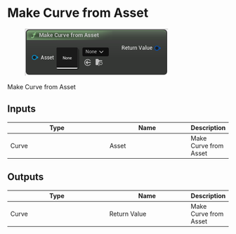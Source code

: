 # Make Curve from Asset

<div align="left" data-full-width="false">

<figure><img src="Make_Curve_from_Asset.png" alt=""><figcaption></figcaption></figure>

</div>

Make Curve from Asset

## Inputs

<table>
<thead><tr><th width="250">Type</th><th width="200">Name</th><th>Description</th></tr></thead>
<tbody>
<tr><td>Curve</td><td>Asset</td><td>Make Curve from Asset</td></tr>
</tbody>
</table>

## Outputs

<table>
<thead><tr><th width="250">Type</th><th width="200">Name</th><th>Description</th></tr></thead>
<tbody>
<tr><td>Curve</td><td>Return Value</td><td>Make Curve from Asset</td></tr>
</tbody>
</table>